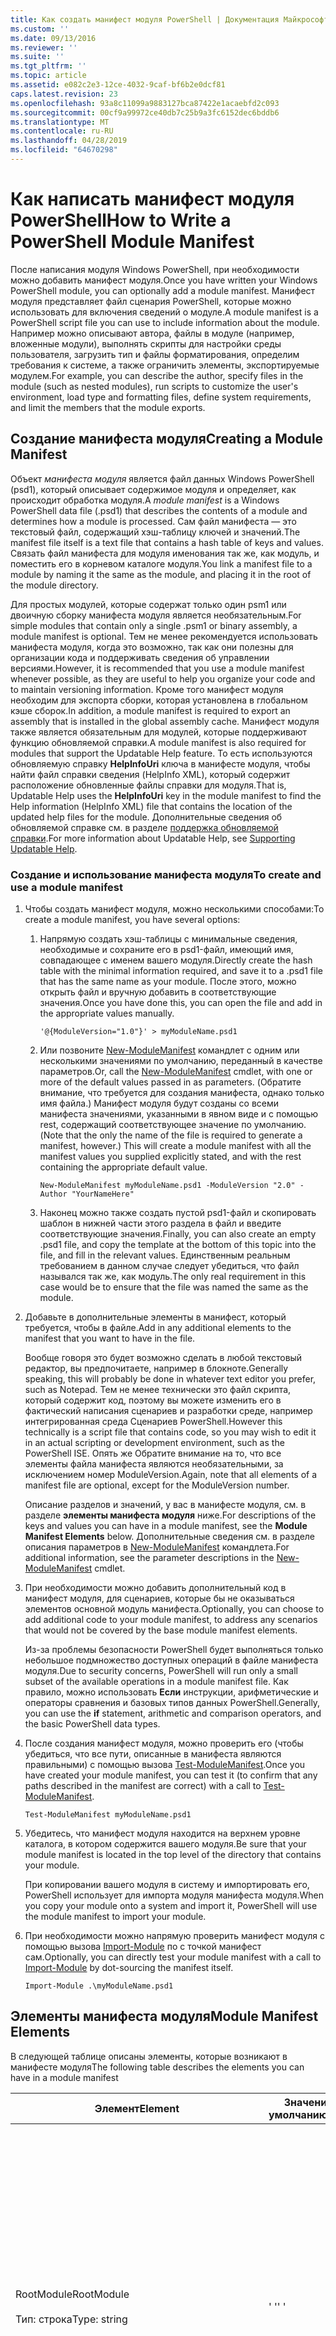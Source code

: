 ```yaml
---
title: Как создать манифест модуля PowerShell | Документация Майкрософт
ms.custom: ''
ms.date: 09/13/2016
ms.reviewer: ''
ms.suite: ''
ms.tgt_pltfrm: ''
ms.topic: article
ms.assetid: e082c2e3-12ce-4032-9caf-bf6b2e0dcf81
caps.latest.revision: 23
ms.openlocfilehash: 93a8c11099a9883127bca87422e1acaebfd2c093
ms.sourcegitcommit: 00cf9a99972ce40db7c25b9a3fc6152dec6bddb6
ms.translationtype: MT
ms.contentlocale: ru-RU
ms.lasthandoff: 04/28/2019
ms.locfileid: "64670298"
---
```

# <a name="how-to-write-a-powershell-module-manifest"></a><span data-ttu-id="26aad-102">Как написать манифест модуля PowerShell</span><span class="sxs-lookup"><span data-stu-id="26aad-102">How to Write a PowerShell Module Manifest</span></span>

<span data-ttu-id="26aad-103">После написания модуля Windows PowerShell, при необходимости можно добавить манифест модуля.</span><span class="sxs-lookup"><span data-stu-id="26aad-103">Once you have written your Windows PowerShell module, you can optionally add a module manifest.</span></span> <span data-ttu-id="26aad-104">Манифест модуля представляет файл сценария PowerShell, которые можно использовать для включения сведений о модуле.</span><span class="sxs-lookup"><span data-stu-id="26aad-104">A module manifest is a PowerShell script file you can use to include information about the module.</span></span> <span data-ttu-id="26aad-105">Например можно описывают автора, файлы в модуле (например, вложенные модули), выполнять скрипты для настройки среды пользователя, загрузить тип и файлы форматирования, определим требования к системе, а также ограничить элементы, экспортируемые модулем.</span><span class="sxs-lookup"><span data-stu-id="26aad-105">For example, you can describe the author, specify files in the module (such as nested modules), run scripts to customize the user's environment, load type and formatting files, define system requirements, and limit the members that the module exports.</span></span>

## <a name="creating-a-module-manifest"></a><span data-ttu-id="26aad-106">Создание манифеста модуля</span><span class="sxs-lookup"><span data-stu-id="26aad-106">Creating a Module Manifest</span></span>

<span data-ttu-id="26aad-107">Объект *манифеста модуля* является файл данных Windows PowerShell (psd1), который описывает содержимое модуля и определяет, как происходит обработка модуля.</span><span class="sxs-lookup"><span data-stu-id="26aad-107">A *module manifest* is a Windows PowerShell data file (.psd1) that describes the contents of a module and determines how a module is processed.</span></span> <span data-ttu-id="26aad-108">Сам файл манифеста — это текстовый файл, содержащий хэш-таблицу ключей и значений.</span><span class="sxs-lookup"><span data-stu-id="26aad-108">The manifest file itself is a text file that contains a hash table of keys and values.</span></span> <span data-ttu-id="26aad-109">Связать файл манифеста для модуля именования так же, как модуль, и поместить его в корневом каталоге модуля.</span><span class="sxs-lookup"><span data-stu-id="26aad-109">You link a manifest file to a module by naming it the same as the module, and placing it in the root of the module directory.</span></span>

<span data-ttu-id="26aad-110">Для простых модулей, которые содержат только один psm1 или двоичную сборку манифеста модуля является необязательным.</span><span class="sxs-lookup"><span data-stu-id="26aad-110">For simple modules that contain only a single .psm1 or binary assembly, a module manifest is optional.</span></span> <span data-ttu-id="26aad-111">Тем не менее рекомендуется использовать манифеста модуля, когда это возможно, так как они полезны для организации кода и поддерживать сведения об управлении версиями.</span><span class="sxs-lookup"><span data-stu-id="26aad-111">However, it is recommended that you use a module manifest whenever possible, as they are useful to help you organize your code and to maintain versioning information.</span></span> <span data-ttu-id="26aad-112">Кроме того манифест модуля необходим для экспорта сборки, которая установлена в глобальном кэше сборок.</span><span class="sxs-lookup"><span data-stu-id="26aad-112">In addition, a module manifest is required to export an assembly that is installed in the global assembly cache.</span></span> <span data-ttu-id="26aad-113">Манифест модуля также является обязательным для модулей, которые поддерживают функцию обновляемой справки.</span><span class="sxs-lookup"><span data-stu-id="26aad-113">A module manifest is also required for modules that support the Updatable Help feature.</span></span> <span data-ttu-id="26aad-114">То есть используются обновляемую справку **HelpInfoUri** ключа в манифесте модуля, чтобы найти файл справки сведения (HelpInfo XML), который содержит расположение обновленные файлы справки для модуля.</span><span class="sxs-lookup"><span data-stu-id="26aad-114">That is, Updatable Help uses the **HelpInfoUri** key in the module manifest to find the Help information (HelpInfo XML) file that contains the location of the updated help files for the module.</span></span> <span data-ttu-id="26aad-115">Дополнительные сведения об обновляемой справке см. в разделе [поддержка обновляемой справки](./supporting-updatable-help.md).</span><span class="sxs-lookup"><span data-stu-id="26aad-115">For more information about Updatable Help, see [Supporting Updatable Help](./supporting-updatable-help.md).</span></span>

### <a name="to-create-and-use-a-module-manifest"></a><span data-ttu-id="26aad-116">Создание и использование манифеста модуля</span><span class="sxs-lookup"><span data-stu-id="26aad-116">To create and use a module manifest</span></span>

1. <span data-ttu-id="26aad-117">Чтобы создать манифест модуля, можно несколькими способами:</span><span class="sxs-lookup"><span data-stu-id="26aad-117">To create a module manifest, you have several options:</span></span>

   1. <span data-ttu-id="26aad-118">Напрямую создать хэш-таблицы с минимальные сведения, необходимые и сохраните его в psd1-файл, имеющий имя, совпадающее с именем вашего модуля.</span><span class="sxs-lookup"><span data-stu-id="26aad-118">Directly create the hash table with the minimal information required, and save it to a .psd1 file that has the same name as your module.</span></span> <span data-ttu-id="26aad-119">После этого, можно открыть файл и вручную добавить в соответствующие значения.</span><span class="sxs-lookup"><span data-stu-id="26aad-119">Once you have done this, you can open the file and add in the appropriate values manually.</span></span>

      `'@{ModuleVersion="1.0"}' > myModuleName.psd1`

   2. <span data-ttu-id="26aad-120">Или позвоните [New-ModuleManifest](/powershell/module/Microsoft.PowerShell.Core/New-ModuleManifest) командлет с одним или несколькими значениями по умолчанию, переданный в качестве параметров.</span><span class="sxs-lookup"><span data-stu-id="26aad-120">Or, call the [New-ModuleManifest](/powershell/module/Microsoft.PowerShell.Core/New-ModuleManifest) cmdlet, with one or more of the default values passed in as parameters.</span></span> <span data-ttu-id="26aad-121">(Обратите внимание, что требуется для создания манифеста, однако только имя файла.) Манифест модуля будут созданы со всеми манифеста значениями, указанными в явном виде и с помощью rest, содержащий соответствующее значение по умолчанию.</span><span class="sxs-lookup"><span data-stu-id="26aad-121">(Note that the only the name of the file is required to generate a manifest, however.) This will create a module manifest with all the manifest values you supplied explicitly stated, and with the rest containing the appropriate default value.</span></span>

      `New-ModuleManifest myModuleName.psd1 -ModuleVersion "2.0" -Author "YourNameHere"`

   3. <span data-ttu-id="26aad-122">Наконец можно также создать пустой psd1-файл и скопировать шаблон в нижней части этого раздела в файл и введите соответствующие значения.</span><span class="sxs-lookup"><span data-stu-id="26aad-122">Finally, you can also create an empty .psd1 file, and copy the template at the bottom of this topic into the file, and fill in the relevant values.</span></span> <span data-ttu-id="26aad-123">Единственным реальным требованием в данном случае следует убедиться, что файл назывался так же, как модуль.</span><span class="sxs-lookup"><span data-stu-id="26aad-123">The only real requirement in this case would be to ensure that the file was named the same as the module.</span></span>

2. <span data-ttu-id="26aad-124">Добавьте в дополнительные элементы в манифест, который требуется, чтобы в файле.</span><span class="sxs-lookup"><span data-stu-id="26aad-124">Add in any additional elements to the manifest that you want to have in the file.</span></span>

   <span data-ttu-id="26aad-125">Вообще говоря это будет возможно сделать в любой текстовый редактор, вы предпочитаете, например в блокноте.</span><span class="sxs-lookup"><span data-stu-id="26aad-125">Generally speaking, this will probably be done in whatever text editor you prefer, such as Notepad.</span></span> <span data-ttu-id="26aad-126">Тем не менее технически это файл скрипта, который содержит код, поэтому вы можете изменить его в фактический написания сценариев и разработки среде, например интегрированная среда Сценариев PowerShell.</span><span class="sxs-lookup"><span data-stu-id="26aad-126">However this technically is a script file that contains code, so you may wish to edit it in an actual scripting or development environment, such as the PowerShell ISE.</span></span> <span data-ttu-id="26aad-127">Опять же Обратите внимание на то, что все элементы файла манифеста являются необязательными, за исключением номер ModuleVersion.</span><span class="sxs-lookup"><span data-stu-id="26aad-127">Again, note that all elements of a manifest file are optional, except for the ModuleVersion number.</span></span>

   <span data-ttu-id="26aad-128">Описание разделов и значений, у вас в манифесте модуля, см. в разделе **элементы манифеста модуля** ниже.</span><span class="sxs-lookup"><span data-stu-id="26aad-128">For descriptions of the keys and values you can have in a module manifest, see the **Module Manifest Elements** below.</span></span> <span data-ttu-id="26aad-129">Дополнительные сведения см. в разделе описания параметров в [New-ModuleManifest](/powershell/module/Microsoft.PowerShell.Core/New-ModuleManifest) командлета.</span><span class="sxs-lookup"><span data-stu-id="26aad-129">For additional information, see the parameter descriptions in the  [New-ModuleManifest](/powershell/module/Microsoft.PowerShell.Core/New-ModuleManifest) cmdlet.</span></span>

3. <span data-ttu-id="26aad-130">При необходимости можно добавить дополнительный код в манифест модуля, для сценариев, которые бы не оказываться элементов основной модуль манифеста.</span><span class="sxs-lookup"><span data-stu-id="26aad-130">Optionally, you can choose to add additional code to your module manifest, to address any scenarios that would not be covered by the base module manifest elements.</span></span>

   <span data-ttu-id="26aad-131">Из-за проблемы безопасности PowerShell будет выполняться только небольшое подмножество доступных операций в файле манифеста модуля.</span><span class="sxs-lookup"><span data-stu-id="26aad-131">Due to security concerns, PowerShell will run only a small subset of the available operations in a module manifest file.</span></span> <span data-ttu-id="26aad-132">Как правило, можно использовать **Если** инструкции, арифметические и операторы сравнения и базовых типов данных PowerShell.</span><span class="sxs-lookup"><span data-stu-id="26aad-132">Generally, you can use the **if** statement, arithmetic and comparison operators, and the basic PowerShell data types.</span></span>

4. <span data-ttu-id="26aad-133">После создания манифест модуля, можно проверить его (чтобы убедиться, что все пути, описанные в манифеста являются правильными) с помощью вызова [Test-ModuleManifest](/powershell/module/Microsoft.PowerShell.Core/Test-ModuleManifest).</span><span class="sxs-lookup"><span data-stu-id="26aad-133">Once you have created your module manifest, you can test it (to confirm that any paths described in the manifest are correct) with a call to [Test-ModuleManifest](/powershell/module/Microsoft.PowerShell.Core/Test-ModuleManifest).</span></span>

   `Test-ModuleManifest myModuleName.psd1`

5. <span data-ttu-id="26aad-134">Убедитесь, что манифест модуля находится на верхнем уровне каталога, в котором содержится вашего модуля.</span><span class="sxs-lookup"><span data-stu-id="26aad-134">Be sure that your module manifest is located in the top level of the directory that contains your module.</span></span>

   <span data-ttu-id="26aad-135">При копировании вашего модуля в систему и импортировать его, PowerShell использует для импорта модуля манифеста модуля.</span><span class="sxs-lookup"><span data-stu-id="26aad-135">When you copy your module onto a system and import it, PowerShell will use the module manifest to import your module.</span></span>

6. <span data-ttu-id="26aad-136">При необходимости можно напрямую проверить манифест модуля с помощью вызова [Import-Module](/powershell/module/Microsoft.PowerShell.Core/Import-Module) по с точкой манифест сам.</span><span class="sxs-lookup"><span data-stu-id="26aad-136">Optionally, you can directly test your module manifest with a call to [Import-Module](/powershell/module/Microsoft.PowerShell.Core/Import-Module) by dot-sourcing the manifest itself.</span></span>

   `Import-Module .\myModuleName.psd1`

## <a name="module-manifest-elements"></a><span data-ttu-id="26aad-137">Элементы манифеста модуля</span><span class="sxs-lookup"><span data-stu-id="26aad-137">Module Manifest Elements</span></span>

<span data-ttu-id="26aad-138">В следующей таблице описаны элементы, которые возникают в манифесте модуля</span><span class="sxs-lookup"><span data-stu-id="26aad-138">The following table describes the elements you can have in a module manifest</span></span>

|<span data-ttu-id="26aad-139">Элемент</span><span class="sxs-lookup"><span data-stu-id="26aad-139">Element</span></span>|<span data-ttu-id="26aad-140">Значение по умолчанию</span><span class="sxs-lookup"><span data-stu-id="26aad-140">Default</span></span>|<span data-ttu-id="26aad-141">Описание</span><span class="sxs-lookup"><span data-stu-id="26aad-141">Description</span></span>|
|-------------|-------------|-----------------|
|<span data-ttu-id="26aad-142">RootModule</span><span class="sxs-lookup"><span data-stu-id="26aad-142">RootModule</span></span><br /><br /> <span data-ttu-id="26aad-143">Тип: строка</span><span class="sxs-lookup"><span data-stu-id="26aad-143">Type: string</span></span>|<span data-ttu-id="26aad-144">' '</span><span class="sxs-lookup"><span data-stu-id="26aad-144">' '</span></span>|<span data-ttu-id="26aad-145">Модуль или двоичного файла модуля скрипта связан этот манифест.</span><span class="sxs-lookup"><span data-stu-id="26aad-145">Script module or binary module file associated with this manifest.</span></span> <span data-ttu-id="26aad-146">Предыдущие версии PowerShell вызывается этот элемент ModuleToProcess.</span><span class="sxs-lookup"><span data-stu-id="26aad-146">Previous versions of PowerShell called this element the ModuleToProcess.</span></span><br /><br /> <span data-ttu-id="26aad-147">Возможные типы для основного модуля может быть пустым (что сделает это **манифеста** модуля), имя модуля сценариев (.psm1, что делает это **скрипт** модуля), или именем двоичного модуля (.exe или .dll, что делает это **двоичных** модуля).</span><span class="sxs-lookup"><span data-stu-id="26aad-147">Possible types for the root module can be empty (which will make this a **Manifest** module), the name of a script module (.psm1, which makes this a **Script** module), or the name of a binary module (.exe or .dll, which makes this a **Binary** module).</span></span> <span data-ttu-id="26aad-148">Поместив имя манифеста модуля (.psd1) или файл сценария (.ps1) в этом элементе вызовет возникновения ошибок.</span><span class="sxs-lookup"><span data-stu-id="26aad-148">Placing the name of a module manifest (.psd1) or a script file (.ps1) in this element will cause an error to occur.</span></span>|
|<span data-ttu-id="26aad-149">ModuleVersion</span><span class="sxs-lookup"><span data-stu-id="26aad-149">ModuleVersion</span></span><br /><br /> <span data-ttu-id="26aad-150">Тип: строка</span><span class="sxs-lookup"><span data-stu-id="26aad-150">Type: string</span></span>|<span data-ttu-id="26aad-151">1.0</span><span class="sxs-lookup"><span data-stu-id="26aad-151">1.0</span></span>|<span data-ttu-id="26aad-152">Номер версии этого модуля.</span><span class="sxs-lookup"><span data-stu-id="26aad-152">Version number of this module.</span></span> <span data-ttu-id="26aad-153">Строка должна быть возможность преобразования [System.Version].</span><span class="sxs-lookup"><span data-stu-id="26aad-153">The string must be able to convert to [System.Version].</span></span> <span data-ttu-id="26aad-154">То есть "#. #. #. #. #".</span><span class="sxs-lookup"><span data-stu-id="26aad-154">That is, '#.#.#.#.#'.</span></span> <span data-ttu-id="26aad-155">`Import-Module` загрузит первого модуля, она обнаружит на **$psModulePath** , совпадает с именем и имеет по крайней мере, как высокая ModuleVersion как `-MinimumVersion` параметр.</span><span class="sxs-lookup"><span data-stu-id="26aad-155">`Import-Module` will load the first module it finds on the **$psModulePath** that matches the name, and has at least as high a ModuleVersion, as the `-MinimumVersion` parameter.</span></span> <span data-ttu-id="26aad-156">Чтобы импортировать определенную версию, используйте`-RequiredVersion` параметра, вместо этого.</span><span class="sxs-lookup"><span data-stu-id="26aad-156">To import a specific version, use the`-RequiredVersion` parameter, instead.</span></span><br /><br /> <span data-ttu-id="26aad-157">Пример: `ModuleVersion = '1.0'`</span><span class="sxs-lookup"><span data-stu-id="26aad-157">Example: `ModuleVersion = '1.0'`</span></span>|
|<span data-ttu-id="26aad-158">Код GUID</span><span class="sxs-lookup"><span data-stu-id="26aad-158">GUID</span></span><br /><br /> <span data-ttu-id="26aad-159">Тип: строка</span><span class="sxs-lookup"><span data-stu-id="26aad-159">Type: string</span></span>|<span data-ttu-id="26aad-160">Автоматически созданное GUID</span><span class="sxs-lookup"><span data-stu-id="26aad-160">Autogenerated GUID</span></span>|<span data-ttu-id="26aad-161">Идентификатор, используемый для уникальной идентификации этого модуля.</span><span class="sxs-lookup"><span data-stu-id="26aad-161">ID used to uniquely identify this module.</span></span> <span data-ttu-id="26aad-162">Обратите внимание на то, что невозможно в настоящее время импорта модуля по идентификатору GUID.</span><span class="sxs-lookup"><span data-stu-id="26aad-162">Note that you cannot currently import a module by GUID.</span></span><br /><br /> <span data-ttu-id="26aad-163">Пример: `GUID = 'cfc45206-1e49-459d-a8ad-5b571ef94857'`</span><span class="sxs-lookup"><span data-stu-id="26aad-163">Example: `GUID = 'cfc45206-1e49-459d-a8ad-5b571ef94857'`</span></span>|
|<span data-ttu-id="26aad-164">Дизайнер</span><span class="sxs-lookup"><span data-stu-id="26aad-164">Author</span></span><br /><br /> <span data-ttu-id="26aad-165">Тип: строка</span><span class="sxs-lookup"><span data-stu-id="26aad-165">Type: string</span></span>|<span data-ttu-id="26aad-166">Нет</span><span class="sxs-lookup"><span data-stu-id="26aad-166">None</span></span>|<span data-ttu-id="26aad-167">Автор этого модуля.</span><span class="sxs-lookup"><span data-stu-id="26aad-167">Author of this module.</span></span><br /><br /> <span data-ttu-id="26aad-168">Пример: `Author = 'AuthorNameHere'`</span><span class="sxs-lookup"><span data-stu-id="26aad-168">Example: `Author = 'AuthorNameHere'`</span></span>|
|<span data-ttu-id="26aad-169">CompanyName</span><span class="sxs-lookup"><span data-stu-id="26aad-169">CompanyName</span></span><br /><br /> <span data-ttu-id="26aad-170">Тип: строка</span><span class="sxs-lookup"><span data-stu-id="26aad-170">Type: string</span></span>|<span data-ttu-id="26aad-171">Unknown</span><span class="sxs-lookup"><span data-stu-id="26aad-171">Unknown</span></span>|<span data-ttu-id="26aad-172">Компания или поставщик этого модуля.</span><span class="sxs-lookup"><span data-stu-id="26aad-172">Company or vendor of this module.</span></span><br /><br /> <span data-ttu-id="26aad-173">Пример: `CompanyName = 'Fabrikam'`</span><span class="sxs-lookup"><span data-stu-id="26aad-173">Example: `CompanyName = 'Fabrikam'`</span></span>|
|<span data-ttu-id="26aad-174">Авторские права</span><span class="sxs-lookup"><span data-stu-id="26aad-174">Copyright</span></span><br /><br /> <span data-ttu-id="26aad-175">Тип: строка</span><span class="sxs-lookup"><span data-stu-id="26aad-175">Type: string</span></span>|<span data-ttu-id="26aad-176">(c) [currentYear] [автор].</span><span class="sxs-lookup"><span data-stu-id="26aad-176">(c) [currentYear] [Author].</span></span> <span data-ttu-id="26aad-177">Все права защищены.</span><span class="sxs-lookup"><span data-stu-id="26aad-177">All rights reserved.</span></span>|<span data-ttu-id="26aad-178">Заявление об авторских правах для этого модуля.</span><span class="sxs-lookup"><span data-stu-id="26aad-178">Copyright statement for this module.</span></span><br /><br /> <span data-ttu-id="26aad-179">Пример: `Copyright = '2016 AuthorName. All rights reserved.'`</span><span class="sxs-lookup"><span data-stu-id="26aad-179">Example: `Copyright = '2016 AuthorName. All rights reserved.'`</span></span>|
|<span data-ttu-id="26aad-180">Описание</span><span class="sxs-lookup"><span data-stu-id="26aad-180">Description</span></span><br /><br /> <span data-ttu-id="26aad-181">Тип: строка</span><span class="sxs-lookup"><span data-stu-id="26aad-181">Type: string</span></span>|<span data-ttu-id="26aad-182">' '</span><span class="sxs-lookup"><span data-stu-id="26aad-182">' '</span></span>|<span data-ttu-id="26aad-183">Описание функций, предоставляемых этим модулем.</span><span class="sxs-lookup"><span data-stu-id="26aad-183">Description of the functionality provided by this module.</span></span><br /><br /> <span data-ttu-id="26aad-184">Пример: `Description = 'This is a description of a module.'`</span><span class="sxs-lookup"><span data-stu-id="26aad-184">Example: `Description = 'This is a description of a module.'`</span></span>|
|<span data-ttu-id="26aad-185">PowerShellVersion</span><span class="sxs-lookup"><span data-stu-id="26aad-185">PowerShellVersion</span></span><br /><br /> <span data-ttu-id="26aad-186">Тип: строка</span><span class="sxs-lookup"><span data-stu-id="26aad-186">Type: string</span></span>|<span data-ttu-id="26aad-187">' '</span><span class="sxs-lookup"><span data-stu-id="26aad-187">' '</span></span>|<span data-ttu-id="26aad-188">Минимальная версия подсистемы Windows PowerShell, необходимых этим модулем.</span><span class="sxs-lookup"><span data-stu-id="26aad-188">Minimum version of the Windows PowerShell engine required by this module.</span></span> <span data-ttu-id="26aad-189">Текущий допустимые значения: 1.0, 2.0, 3.0, 4.0 и 5.0.</span><span class="sxs-lookup"><span data-stu-id="26aad-189">Current valid values are 1.0, 2.0, 3.0, 4.0, and 5.0.</span></span><br /><br /> <span data-ttu-id="26aad-190">Пример: `PowerShellVersion = '5.0'`</span><span class="sxs-lookup"><span data-stu-id="26aad-190">Example: `PowerShellVersion = '5.0'`</span></span>|
|<span data-ttu-id="26aad-191">PowerShellHostName</span><span class="sxs-lookup"><span data-stu-id="26aad-191">PowerShellHostName</span></span><br /><br /> <span data-ttu-id="26aad-192">Тип: строка</span><span class="sxs-lookup"><span data-stu-id="26aad-192">Type: string</span></span>|<span data-ttu-id="26aad-193">' '</span><span class="sxs-lookup"><span data-stu-id="26aad-193">' '</span></span>|<span data-ttu-id="26aad-194">Указывает имя узла Windows PowerShell, который необходим в модуле.</span><span class="sxs-lookup"><span data-stu-id="26aad-194">Specifies the name of the Windows PowerShell host that is required by the module.</span></span> <span data-ttu-id="26aad-195">Это имя предоставляется Windows PowerShell.</span><span class="sxs-lookup"><span data-stu-id="26aad-195">This name is provided by Windows PowerShell.</span></span> <span data-ttu-id="26aad-196">Чтобы найти имя основной программы, в программе, введите: `$host.name` .</span><span class="sxs-lookup"><span data-stu-id="26aad-196">To find the name of a host program, in the program, type: `$host.name` .</span></span><br /><br /> <span data-ttu-id="26aad-197">Пример: `PowerShellHostName = 'Windows PowerShell ISE Host'`</span><span class="sxs-lookup"><span data-stu-id="26aad-197">Example: `PowerShellHostName = 'Windows PowerShell ISE Host'`</span></span>|
|<span data-ttu-id="26aad-198">PowerShellHostVersion</span><span class="sxs-lookup"><span data-stu-id="26aad-198">PowerShellHostVersion</span></span><br /><br /> <span data-ttu-id="26aad-199">Тип: строка</span><span class="sxs-lookup"><span data-stu-id="26aad-199">Type: string</span></span>|<span data-ttu-id="26aad-200">' '</span><span class="sxs-lookup"><span data-stu-id="26aad-200">' '</span></span>|<span data-ttu-id="26aad-201">Минимальная версия узла Windows PowerShell, необходимых этим модулем.</span><span class="sxs-lookup"><span data-stu-id="26aad-201">Minimum version of the Windows PowerShell host required by this module.</span></span><br /><br /> <span data-ttu-id="26aad-202">Пример: `PowerShellHostVersion = '2.0'`</span><span class="sxs-lookup"><span data-stu-id="26aad-202">Example: `PowerShellHostVersion = '2.0'`</span></span>|
|<span data-ttu-id="26aad-203">DotNetFrameworkVersion</span><span class="sxs-lookup"><span data-stu-id="26aad-203">DotNetFrameworkVersion</span></span><br /><br /> <span data-ttu-id="26aad-204">Тип: строка</span><span class="sxs-lookup"><span data-stu-id="26aad-204">Type: string</span></span>|<span data-ttu-id="26aad-205">' '</span><span class="sxs-lookup"><span data-stu-id="26aad-205">' '</span></span>|<span data-ttu-id="26aad-206">Минимальная версия Microsoft .NET Framework требуется этим модулем.</span><span class="sxs-lookup"><span data-stu-id="26aad-206">Minimum version of Microsoft .NET Framework required by this module.</span></span><br /><br /> <span data-ttu-id="26aad-207">Пример: `DotNetFrameworkVersion = '3.5'`</span><span class="sxs-lookup"><span data-stu-id="26aad-207">Example: `DotNetFrameworkVersion = '3.5'`</span></span>|
|<span data-ttu-id="26aad-208">CLRVersion</span><span class="sxs-lookup"><span data-stu-id="26aad-208">CLRVersion</span></span><br /><br /> <span data-ttu-id="26aad-209">Тип: строка</span><span class="sxs-lookup"><span data-stu-id="26aad-209">Type: string</span></span>|<span data-ttu-id="26aad-210">' '</span><span class="sxs-lookup"><span data-stu-id="26aad-210">' '</span></span>|<span data-ttu-id="26aad-211">Минимальная версия общеязыковой среды выполнения (CLR), необходимых этим модулем.</span><span class="sxs-lookup"><span data-stu-id="26aad-211">Minimum version of the common language runtime (CLR) required by this module.</span></span><br /><br /> <span data-ttu-id="26aad-212">Пример: `CLRVersion = '3.5'`</span><span class="sxs-lookup"><span data-stu-id="26aad-212">Example: `CLRVersion = '3.5'`</span></span>|
|<span data-ttu-id="26aad-213">ProcessorArchitecture</span><span class="sxs-lookup"><span data-stu-id="26aad-213">ProcessorArchitecture</span></span><br /><br /> <span data-ttu-id="26aad-214">Тип: строка</span><span class="sxs-lookup"><span data-stu-id="26aad-214">Type: string</span></span>|<span data-ttu-id="26aad-215">' '</span><span class="sxs-lookup"><span data-stu-id="26aad-215">' '</span></span>|<span data-ttu-id="26aad-216">Архитектура процессора (нет, X86, Amd64) требуется этим модулем.</span><span class="sxs-lookup"><span data-stu-id="26aad-216">Processor architecture (None, X86, Amd64) required by this module.</span></span> <span data-ttu-id="26aad-217">Допустимые значения: x86, AMD64, IA64 и None (неизвестен или не задан).</span><span class="sxs-lookup"><span data-stu-id="26aad-217">Valid values are x86, AMD64, IA64, and None (unknown or unspecified).</span></span><br /><br /> <span data-ttu-id="26aad-218">Пример: `ProcessorArchitecture = 'x86'`</span><span class="sxs-lookup"><span data-stu-id="26aad-218">Example: `ProcessorArchitecture = 'x86'`</span></span>|
|<span data-ttu-id="26aad-219">RequiredModules</span><span class="sxs-lookup"><span data-stu-id="26aad-219">RequiredModules</span></span><br /><br /> <span data-ttu-id="26aad-220">Тип: [строка []]</span><span class="sxs-lookup"><span data-stu-id="26aad-220">Type: [string[]]</span></span>|<span data-ttu-id="26aad-221">@()</span><span class="sxs-lookup"><span data-stu-id="26aad-221">@()</span></span>|<span data-ttu-id="26aad-222">Модули, которые должны быть импортированы в глобальной среде, прежде чем импортировать этот модуль.</span><span class="sxs-lookup"><span data-stu-id="26aad-222">Modules that must be imported into the global environment prior to importing this module.</span></span> <span data-ttu-id="26aad-223">Он загрузит каких-либо модулей, если они уже были загружены в списке.</span><span class="sxs-lookup"><span data-stu-id="26aad-223">This will load any modules listed unless they have already been loaded.</span></span> <span data-ttu-id="26aad-224">(Например, некоторые модули могут уже быть загружен модуль.).</span><span class="sxs-lookup"><span data-stu-id="26aad-224">(For example, some modules may already be loaded by a different module.).</span></span> <span data-ttu-id="26aad-225">Это также можно указать определенную версию для загрузки с помощью `RequiredVersion` вместо `ModuleVersion`.</span><span class="sxs-lookup"><span data-stu-id="26aad-225">It is also possible to specify a specific version to load using `RequiredVersion` rather than `ModuleVersion`.</span></span> <span data-ttu-id="26aad-226">При использовании `ModuleVersion` он будет загрузить новейшую версию пакета с как минимум указанной версии.</span><span class="sxs-lookup"><span data-stu-id="26aad-226">When using `ModuleVersion` it will load the newest version available with a minimum of the version specified.</span></span><br /><br /> <span data-ttu-id="26aad-227">Пример: `RequiredModules = @(@{ModuleName="myDependentModule"; ModuleVersion="2.0"; Guid="cfc45206-1e49-459d-a8ad-5b571ef94857"})`</span><span class="sxs-lookup"><span data-stu-id="26aad-227">Example: `RequiredModules = @(@{ModuleName="myDependentModule"; ModuleVersion="2.0"; Guid="cfc45206-1e49-459d-a8ad-5b571ef94857"})`</span></span><br /><br /> <span data-ttu-id="26aad-228">Пример: `RequiredModules = @(@{ModuleName="myDependentModule"; RequiredVersion="1.5"; Guid="cfc45206-1e49-459d-a8ad-5b571ef94857"})`</span><span class="sxs-lookup"><span data-stu-id="26aad-228">Example: `RequiredModules = @(@{ModuleName="myDependentModule"; RequiredVersion="1.5"; Guid="cfc45206-1e49-459d-a8ad-5b571ef94857"})`</span></span>|
|<span data-ttu-id="26aad-229">RequiredAssemblies</span><span class="sxs-lookup"><span data-stu-id="26aad-229">RequiredAssemblies</span></span><br /><br /> <span data-ttu-id="26aad-230">Тип: [строка []]</span><span class="sxs-lookup"><span data-stu-id="26aad-230">Type: [string[]]</span></span>|<span data-ttu-id="26aad-231">@()</span><span class="sxs-lookup"><span data-stu-id="26aad-231">@()</span></span>|<span data-ttu-id="26aad-232">Сборки, необходимо загрузить до импорта этого модуля.</span><span class="sxs-lookup"><span data-stu-id="26aad-232">Assemblies that must be loaded prior to importing this module.</span></span><br /><br /> <span data-ttu-id="26aad-233">Обратите внимание, что в отличие от RequiredModules, PowerShell будет загружать RequiredAssemblies, если они уже не загружены.</span><span class="sxs-lookup"><span data-stu-id="26aad-233">Note that unlike RequiredModules, PowerShell will load the RequiredAssemblies if they are not already loaded.</span></span>|
|<span data-ttu-id="26aad-234">ScriptsToProcess</span><span class="sxs-lookup"><span data-stu-id="26aad-234">ScriptsToProcess</span></span><br /><br /> <span data-ttu-id="26aad-235">Тип: [строка []]</span><span class="sxs-lookup"><span data-stu-id="26aad-235">Type: [string[]]</span></span>|<span data-ttu-id="26aad-236">@()</span><span class="sxs-lookup"><span data-stu-id="26aad-236">@()</span></span>|<span data-ttu-id="26aad-237">Файлы скрипта (ps1), которые выполняются в состоянии сеанса вызывающего при импорте модуля.</span><span class="sxs-lookup"><span data-stu-id="26aad-237">Script (.ps1) files that are run in the caller's session state when the module is imported.</span></span> <span data-ttu-id="26aad-238">Это может быть глобальный сеанс, состояние или, для вложенных модулей, состояние сеанса другого модуля.</span><span class="sxs-lookup"><span data-stu-id="26aad-238">This could be the global session state or, for nested modules, the session state of another module.</span></span> <span data-ttu-id="26aad-239">Эти сценарии можно использовать для подготовки среды, так же, как можно использовать скрипт входа в систему.</span><span class="sxs-lookup"><span data-stu-id="26aad-239">You can use these scripts to prepare an environment just as you might use a login script.</span></span><br /><br /> <span data-ttu-id="26aad-240">Эти скрипты выполняются перед загрузкой всех модулей, перечисленных в манифесте.</span><span class="sxs-lookup"><span data-stu-id="26aad-240">These scripts are run before any of the modules listed in the manifest are loaded.</span></span>|
|<span data-ttu-id="26aad-241">TypesToProcess</span><span class="sxs-lookup"><span data-stu-id="26aad-241">TypesToProcess</span></span><br /><br /> <span data-ttu-id="26aad-242">Тип: [объекта []]</span><span class="sxs-lookup"><span data-stu-id="26aad-242">Type: [Object[]]</span></span>|<span data-ttu-id="26aad-243">@()</span><span class="sxs-lookup"><span data-stu-id="26aad-243">@()</span></span>|<span data-ttu-id="26aad-244">Введите файлы (ps1xml), необходимо загрузить, при импорте этого модуля.</span><span class="sxs-lookup"><span data-stu-id="26aad-244">Type files (.ps1xml) to be loaded when importing this module.</span></span>|
|<span data-ttu-id="26aad-245">FormatsToProcess</span><span class="sxs-lookup"><span data-stu-id="26aad-245">FormatsToProcess</span></span><br /><br /> <span data-ttu-id="26aad-246">Тип: [объекта []]</span><span class="sxs-lookup"><span data-stu-id="26aad-246">Type: [Object[]]</span></span>|<span data-ttu-id="26aad-247">@()</span><span class="sxs-lookup"><span data-stu-id="26aad-247">@()</span></span>|<span data-ttu-id="26aad-248">Файлы (ps1xml-файлы) для загрузки, при импорте этого модуля форматирования.</span><span class="sxs-lookup"><span data-stu-id="26aad-248">Format files (.ps1xml) to be loaded when importing this module.</span></span>|
|<span data-ttu-id="26aad-249">NestedModules</span><span class="sxs-lookup"><span data-stu-id="26aad-249">NestedModules</span></span><br /><br /> <span data-ttu-id="26aad-250">Тип: [объекта []]</span><span class="sxs-lookup"><span data-stu-id="26aad-250">Type: [Object[]]</span></span>|<span data-ttu-id="26aad-251">@()</span><span class="sxs-lookup"><span data-stu-id="26aad-251">@()</span></span>|<span data-ttu-id="26aad-252">Модули для импорта в качестве вложенных модулей из модуля, указанного в RootModule/ModuleToProcess.</span><span class="sxs-lookup"><span data-stu-id="26aad-252">Modules to import as nested modules of the module specified in RootModule/ModuleToProcess.</span></span><br /><br /> <span data-ttu-id="26aad-253">Добавление имени модуля к данному элементу аналогично вызову `Import-Module` из кода сценария или сборки.</span><span class="sxs-lookup"><span data-stu-id="26aad-253">Adding a module name to this element is similar to calling `Import-Module` from within your script or assembly code.</span></span> <span data-ttu-id="26aad-254">Основное различие — это проще видеть, что вы загружаете здесь в файле манифеста.</span><span class="sxs-lookup"><span data-stu-id="26aad-254">The main difference is that it's easier to see what you are loading here in the manifest file.</span></span> <span data-ttu-id="26aad-255">Кроме того Если модуль не удается загрузить здесь, будет не еще загрузки фактическое модуля.</span><span class="sxs-lookup"><span data-stu-id="26aad-255">Also, if a module fails to load here, you will not yet have loaded your actual module.</span></span><br /><br /> <span data-ttu-id="26aad-256">Помимо других модулей могут также загрузить здесь файлы скрипта (ps1).</span><span class="sxs-lookup"><span data-stu-id="26aad-256">In addition to other modules, you may also load script (.ps1) files here.</span></span> <span data-ttu-id="26aad-257">Эти файлы будет выполняться в контексте основного модуля.</span><span class="sxs-lookup"><span data-stu-id="26aad-257">These files will execute in the context of the root module.</span></span> <span data-ttu-id="26aad-258">(Это эквивалентно точечное введение сценарий в модуле корневой.)</span><span class="sxs-lookup"><span data-stu-id="26aad-258">(This is equivalent to dot sourcing the script in your root module.)</span></span>|
|<span data-ttu-id="26aad-259">FunctionsToExport</span><span class="sxs-lookup"><span data-stu-id="26aad-259">FunctionsToExport</span></span><br /><br /> <span data-ttu-id="26aad-260">Введите команду: Строка</span><span class="sxs-lookup"><span data-stu-id="26aad-260">Type: String</span></span>|<span data-ttu-id="26aad-261">'\*'</span><span class="sxs-lookup"><span data-stu-id="26aad-261">'\*'</span></span>|<span data-ttu-id="26aad-262">Указывает состояние сеанса вызывающего функции, экспортируемые модулем (подстановочный знак, который разрешается использовать знаки).</span><span class="sxs-lookup"><span data-stu-id="26aad-262">Specifies the functions that the module exports (wildcard characters are permitted) to the caller's session state.</span></span> <span data-ttu-id="26aad-263">По умолчанию экспортируются все функции.</span><span class="sxs-lookup"><span data-stu-id="26aad-263">By default, all functions are exported.</span></span> <span data-ttu-id="26aad-264">Этот ключ можно использовать для ограничения экспортируемых модулем функций.</span><span class="sxs-lookup"><span data-stu-id="26aad-264">You can use this key to restrict the functions that are exported by the module.</span></span><br /><br /> <span data-ttu-id="26aad-265">Состояние сеанса вызывающего может быть глобальный сеанс, состояние или, для вложенных модулей, состояние сеанса другого модуля.</span><span class="sxs-lookup"><span data-stu-id="26aad-265">The caller's session state can be the global session state or, for nested modules, the session state of another module.</span></span> <span data-ttu-id="26aad-266">При объединении вложенные модули, все функции, экспортируемые модулем вложенных будут экспортированы в глобальное состояние сеанса, если модуля в цепочке ограничит функцию с помощью FunctionsToExport ключа.</span><span class="sxs-lookup"><span data-stu-id="26aad-266">When chaining nested modules, all functions that are exported by a nested module will be exported to the global session state unless a module in the chain restricts the function by using the FunctionsToExport key.</span></span><br /><br /> <span data-ttu-id="26aad-267">Если манифест также экспортирует псевдонимы для функций, этот ключ можно удалить функции, псевдонимы, перечислены в разделе AliasesToExport, но этот ключ не удается добавить функцию псевдонимы в список.</span><span class="sxs-lookup"><span data-stu-id="26aad-267">If the manifest also exports aliases for the functions, this key can remove functions whose aliases are listed in the AliasesToExport key, but this key cannot add function aliases to the list.</span></span>|
|<span data-ttu-id="26aad-268">CmdletsToExport</span><span class="sxs-lookup"><span data-stu-id="26aad-268">CmdletsToExport</span></span><br /><br /> <span data-ttu-id="26aad-269">Введите команду: Строка</span><span class="sxs-lookup"><span data-stu-id="26aad-269">Type: String</span></span>|<span data-ttu-id="26aad-270">'\*'</span><span class="sxs-lookup"><span data-stu-id="26aad-270">'\*'</span></span>|<span data-ttu-id="26aad-271">Задает командлеты, экспортируемые модулем (подстановочный знак, который разрешается использовать знаки).</span><span class="sxs-lookup"><span data-stu-id="26aad-271">Specifies the cmdlets that the module exports (wildcard characters are permitted).</span></span> <span data-ttu-id="26aad-272">По умолчанию экспортируются все командлеты.</span><span class="sxs-lookup"><span data-stu-id="26aad-272">By default, all cmdlets are exported.</span></span> <span data-ttu-id="26aad-273">Этот ключ можно использовать для ограничения экспортируемых модулем командлетов.</span><span class="sxs-lookup"><span data-stu-id="26aad-273">You can use this key to restrict the cmdlets that are exported by the module.</span></span><br /><br /> <span data-ttu-id="26aad-274">Состояние сеанса вызывающего может быть глобальный сеанс, состояние или, для вложенных модулей, состояние сеанса другого модуля.</span><span class="sxs-lookup"><span data-stu-id="26aad-274">The caller's session state can be the global session state or, for nested modules, the session state of another module.</span></span> <span data-ttu-id="26aad-275">При объединении в вложенные модули все командлеты, экспортируемые модулем вложенных в конечном счете экспортируется в глобальном состоянии сеанса Если модуля в цепочке ограничит командлет с помощью CmdletsToExport ключа.</span><span class="sxs-lookup"><span data-stu-id="26aad-275">When you are chaining nested modules, all cmdlets that are exported by a nested module will be ultimately exported to the global session state unless a module in the chain restricts the cmdlet by using the CmdletsToExport key.</span></span><br /><br /> <span data-ttu-id="26aad-276">Если манифест также экспортирует псевдонимы для командлетов, этот ключ позволяет удалять командлеты, псевдонимы, перечислены в ключе AliasesToExport, но этот ключ не может добавить в список псевдонимы командлетов.</span><span class="sxs-lookup"><span data-stu-id="26aad-276">If the manifest also exports aliases for the cmdlets, this key can remove cmdlets whose aliases are listed in the AliasesToExport key, but this key cannot add cmdlet aliases to the list.</span></span>|
|<span data-ttu-id="26aad-277">VariablesToExport</span><span class="sxs-lookup"><span data-stu-id="26aad-277">VariablesToExport</span></span><br /><br /> <span data-ttu-id="26aad-278">Введите команду: Строка</span><span class="sxs-lookup"><span data-stu-id="26aad-278">Type: String</span></span>|<span data-ttu-id="26aad-279">'\*'</span><span class="sxs-lookup"><span data-stu-id="26aad-279">'\*'</span></span>|<span data-ttu-id="26aad-280">Указывает переменные, экспортируемые модулем (подстановочный знак, который разрешается использовать знаки) в состоянии сеанса вызывающего.</span><span class="sxs-lookup"><span data-stu-id="26aad-280">Specifies the variables that the module exports (wildcard characters are permitted) to the caller's session state.</span></span> <span data-ttu-id="26aad-281">По умолчанию экспортируются все переменные.</span><span class="sxs-lookup"><span data-stu-id="26aad-281">By default, all variables are exported.</span></span> <span data-ttu-id="26aad-282">Этот ключ можно использовать для ограничения экспортируемых модулем переменных.</span><span class="sxs-lookup"><span data-stu-id="26aad-282">You can use this key to restrict the variables that are exported by the module.</span></span><br /><br /> <span data-ttu-id="26aad-283">Состояние сеанса вызывающего может быть глобальный сеанс, состояние или, для вложенных модулей, состояние сеанса другого модуля.</span><span class="sxs-lookup"><span data-stu-id="26aad-283">The caller's session state can be the global session state or, for nested modules, the session state of another module.</span></span> <span data-ttu-id="26aad-284">При объединении в вложенные модули, если модуля в цепочке ограничит переменной с помощью ключа VariablesToExport все переменные, экспортируемые модулем вложенных будут экспортированы в глобальное состояние сеанса.</span><span class="sxs-lookup"><span data-stu-id="26aad-284">When you are chaining nested modules, all variables that are exported by a nested module will be exported to the global session state unless a module in the chain restricts the variable by using the VariablesToExport key.</span></span><br /><br /> <span data-ttu-id="26aad-285">Если манифест также экспортирует псевдонимы для переменных, этот ключ можно удалить переменные, псевдонимы, перечислены в разделе AliasesToExport, но этот ключ не может добавить в список переменных псевдонимы.</span><span class="sxs-lookup"><span data-stu-id="26aad-285">If the manifest also exports aliases for the variables, this key can remove variables whose aliases are listed in the AliasesToExport key, but this key cannot add variable aliases to the list.</span></span>|
|<span data-ttu-id="26aad-286">AliasesToExport</span><span class="sxs-lookup"><span data-stu-id="26aad-286">AliasesToExport</span></span><br /><br /> <span data-ttu-id="26aad-287">Введите команду: Строка</span><span class="sxs-lookup"><span data-stu-id="26aad-287">Type: String</span></span>|<span data-ttu-id="26aad-288">'\*'</span><span class="sxs-lookup"><span data-stu-id="26aad-288">'\*'</span></span>|<span data-ttu-id="26aad-289">Указывает состояние сеанса вызывающего псевдонимы, экспортируемые модулем (подстановочный знак, который разрешается использовать знаки).</span><span class="sxs-lookup"><span data-stu-id="26aad-289">Specifies the aliases that the module exports (wildcard characters are permitted) to the caller's session state.</span></span> <span data-ttu-id="26aad-290">По умолчанию экспортируются все псевдонимы.</span><span class="sxs-lookup"><span data-stu-id="26aad-290">By default, all aliases are exported.</span></span> <span data-ttu-id="26aad-291">Этот ключ можно использовать для ограничения экспортируемых модулем псевдонимов.</span><span class="sxs-lookup"><span data-stu-id="26aad-291">You can use this key to restrict the aliases that are exported by the module.</span></span><br /><br /> <span data-ttu-id="26aad-292">Состояние сеанса вызывающего может быть глобальный сеанс, состояние или, для вложенных модулей, состояние сеанса другого модуля.</span><span class="sxs-lookup"><span data-stu-id="26aad-292">The caller's session state can be the global session state or, for nested modules, the session state of another module.</span></span> <span data-ttu-id="26aad-293">При объединении в вложенные модули все псевдонимы, экспортируемые модулем вложенных в конечном счете экспортируется в глобальном состоянии сеанса Если модуля в цепочке ограничит псевдоним с помощью ключа AliasesToExport.</span><span class="sxs-lookup"><span data-stu-id="26aad-293">When you are chaining nested modules, all aliases that are exported by a nested module will be ultimately exported to the global session state unless a module in the chain restricts the alias by using the AliasesToExport key.</span></span>|
|<span data-ttu-id="26aad-294">ModuleList</span><span class="sxs-lookup"><span data-stu-id="26aad-294">ModuleList</span></span><br /><br /> <span data-ttu-id="26aad-295">Тип: [строка []]</span><span class="sxs-lookup"><span data-stu-id="26aad-295">Type: [string[]]</span></span>|<span data-ttu-id="26aad-296">@()</span><span class="sxs-lookup"><span data-stu-id="26aad-296">@()</span></span>|<span data-ttu-id="26aad-297">Указывает все модули, которые упакованы с данным модулем.</span><span class="sxs-lookup"><span data-stu-id="26aad-297">Specifies all the modules that are packaged with this module.</span></span> <span data-ttu-id="26aad-298">Эти модули могут быть введены по имени (строка с разделителями запятыми) или хэш-таблицы с ключи ModuleName и GUID.</span><span class="sxs-lookup"><span data-stu-id="26aad-298">These modules can be entered by name (a comma-separated string) or as a hash table with ModuleName and GUID keys.</span></span> <span data-ttu-id="26aad-299">Хэш-таблицы, также может иметь необязательный ключ ModuleVersion.</span><span class="sxs-lookup"><span data-stu-id="26aad-299">The hash table can also have an optional ModuleVersion key.</span></span> <span data-ttu-id="26aad-300">Ключ ModuleList предназначен для работы в качестве списка ресурсов модуля.</span><span class="sxs-lookup"><span data-stu-id="26aad-300">The ModuleList key is designed to act as a module inventory.</span></span> <span data-ttu-id="26aad-301">Эти модули не обрабатываются автоматически.</span><span class="sxs-lookup"><span data-stu-id="26aad-301">These modules are not automatically processed.</span></span>|
|<span data-ttu-id="26aad-302">Список файлов</span><span class="sxs-lookup"><span data-stu-id="26aad-302">FileList</span></span><br /><br /> <span data-ttu-id="26aad-303">Тип: [строка []]</span><span class="sxs-lookup"><span data-stu-id="26aad-303">Type: [string[]]</span></span>|<span data-ttu-id="26aad-304">@()</span><span class="sxs-lookup"><span data-stu-id="26aad-304">@()</span></span>|<span data-ttu-id="26aad-305">Список всех файлов, упакованные в состав этого модуля.</span><span class="sxs-lookup"><span data-stu-id="26aad-305">List of all files packaged with this module.</span></span> <span data-ttu-id="26aad-306">Как с ModuleList, FileList помогут вам как список, а в противном случае не обрабатывается.</span><span class="sxs-lookup"><span data-stu-id="26aad-306">As with ModuleList, FileList is to assist you as an inventory list, and is not otherwise processed.</span></span>|
|<span data-ttu-id="26aad-307">PrivateData</span><span class="sxs-lookup"><span data-stu-id="26aad-307">PrivateData</span></span><br /><br /> <span data-ttu-id="26aad-308">Тип: [object]</span><span class="sxs-lookup"><span data-stu-id="26aad-308">Type: [object]</span></span>|<span data-ttu-id="26aad-309">' '</span><span class="sxs-lookup"><span data-stu-id="26aad-309">' '</span></span>|<span data-ttu-id="26aad-310">Указывает любым конфиденциальным данным, который должен быть передан для основного модуля, определенный ключем RootModule/ModuleToProcess.</span><span class="sxs-lookup"><span data-stu-id="26aad-310">Specifies any private data that needs to be passed to the root module specified by the RootModule/ModuleToProcess key.</span></span>|
|<span data-ttu-id="26aad-311">HelpInfoURI</span><span class="sxs-lookup"><span data-stu-id="26aad-311">HelpInfoURI</span></span><br /><br /> <span data-ttu-id="26aad-312">Тип: строка</span><span class="sxs-lookup"><span data-stu-id="26aad-312">Type: string</span></span>|<span data-ttu-id="26aad-313">' '</span><span class="sxs-lookup"><span data-stu-id="26aad-313">' '</span></span>|<span data-ttu-id="26aad-314">HelpInfo URI этого модуля.</span><span class="sxs-lookup"><span data-stu-id="26aad-314">HelpInfo URI of this module.</span></span>|
|<span data-ttu-id="26aad-315">DefaultCommandPrefix</span><span class="sxs-lookup"><span data-stu-id="26aad-315">DefaultCommandPrefix</span></span><br /><br /> <span data-ttu-id="26aad-316">Тип: строка</span><span class="sxs-lookup"><span data-stu-id="26aad-316">Type: string</span></span>|<span data-ttu-id="26aad-317">' '</span><span class="sxs-lookup"><span data-stu-id="26aad-317">' '</span></span>|<span data-ttu-id="26aad-318">Префикс по умолчанию для команд, экспортированный из этого модуля.</span><span class="sxs-lookup"><span data-stu-id="26aad-318">Default prefix for commands exported from this module.</span></span> <span data-ttu-id="26aad-319">Переопределите префикс по умолчанию, используя `Import-Module` -префикс.</span><span class="sxs-lookup"><span data-stu-id="26aad-319">Override the default prefix using `Import-Module` -Prefix.</span></span>|

## <a name="sample-module-manifest"></a><span data-ttu-id="26aad-320">Пример манифеста модуля</span><span class="sxs-lookup"><span data-stu-id="26aad-320">Sample Module Manifest</span></span>

<span data-ttu-id="26aad-321">Приведенный ниже манифест модуля пример показывает ключи и значения по умолчанию в манифесте модуля.</span><span class="sxs-lookup"><span data-stu-id="26aad-321">The following sample module manifest shows the keys and default values in a module manifest.</span></span> <span data-ttu-id="26aad-322">В этом примере был создан с помощью `New-ModuleManifest` командлет в Windows PowerShell 3.0.</span><span class="sxs-lookup"><span data-stu-id="26aad-322">This example was created by using the `New-ModuleManifest` cmdlet in Windows PowerShell 3.0.</span></span> <span data-ttu-id="26aad-323">При создании нескольких модулей, с помощью этого командлета можно создать шаблон манифеста, который затем можно изменить для различных модулей.</span><span class="sxs-lookup"><span data-stu-id="26aad-323">When creating multiple modules, you can use this cmdlet to create a manifest template that can then be modified for different modules.</span></span>

```powershell
#
# Module manifest for module 'myManifest'
#
# Generated by: User01
#
# Generated on: 1/24/2012
#

@{

# Script module or binary module file associated with this manifest
#RootModule = ''

# Version number of this module.
ModuleVersion = '1.0'

# ID used to uniquely identify this module
GUID = 'd0a9150d-b6a4-4b17-a325-e3a24fed0aa9'

# Author of this module
Author = 'User01'

# Company or vendor of this module
CompanyName = 'Unknown'

# Copyright statement for this module
Copyright = '(c) 2012 User01. All rights reserved.'

# Description of the functionality provided by this module
# Description = ''

# Minimum version of the Windows PowerShell engine required by this module
# PowerShellVersion = ''

# Name of the Windows PowerShell host required by this module
# PowerShellHostName = ''

# Minimum version of the Windows PowerShell host required by this module
# PowerShellHostVersion = ''

# Minimum version of the .NET Framework required by this module
# DotNetFrameworkVersion = ''

# Minimum version of the common language runtime (CLR) required by this module
# CLRVersion = ''

# Processor architecture (None, X86, Amd64) required by this module
# ProcessorArchitecture = ''

# Modules that must be imported into the global environment prior to importing this module
# RequiredModules = @()

# Assemblies that must be loaded prior to importing this module
# RequiredAssemblies = @()

# Script files (.ps1) that are run in the caller's environment prior to importing this module
# ScriptsToProcess = @()

# Type files (.ps1xml) to be loaded when importing this module
# TypesToProcess = @()

# Format files (.ps1xml) to be loaded when importing this module
# FormatsToProcess = @()

# Modules to import as nested modules of the module specified in RootModule/ModuleToProcess
# NestedModules = @()

# Functions to export from this module
FunctionsToExport = '*'

# Cmdlets to export from this module
CmdletsToExport = '*'

# Variables to export from this module
VariablesToExport = '*'

# Aliases to export from this module
AliasesToExport = '*'

# List of all modules packaged with this module
# ModuleList = @()

# List of all files packaged with this module
# FileList = @()

# Private data to pass to the module specified in RootModule/ModuleToProcess
# PrivateData = ''

# HelpInfo URI of this module
# HelpInfoURI = ''

# Default prefix for commands exported from this module. Override the default prefix using Import-Module -Prefix.
# DefaultCommandPrefix = ''

}

```

## <a name="see-also"></a><span data-ttu-id="26aad-324">См. также</span><span class="sxs-lookup"><span data-stu-id="26aad-324">See Also</span></span>

[<span data-ttu-id="26aad-325">Написание модуля Windows PowerShell</span><span class="sxs-lookup"><span data-stu-id="26aad-325">Writing a Windows PowerShell Module</span></span>](./writing-a-windows-powershell-module.md)
